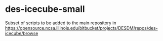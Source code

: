 # des-icecube-small
Subset of scripts to be added to the main repository in https://opensource.ncsa.illinois.edu/bitbucket/projects/DESDM/repos/des-icecube/browse

